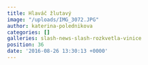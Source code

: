 ```yaml
---
title: Hlaváč žlutavý
image: "/uploads/IMG_3072.JPG"
author: katerina-polednikova
categories: []
galleries: slash-news-slash-rozkvetla-vinice
position: 36
date: '2016-08-26 13:30:13 +0000'
---
```

